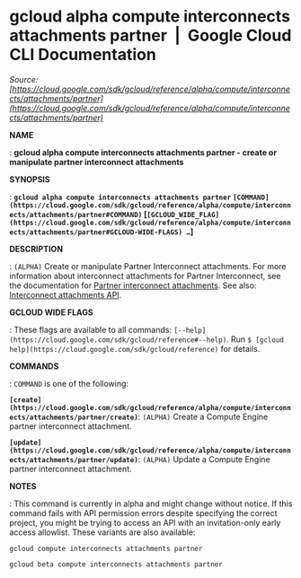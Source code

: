 # gcloud alpha compute interconnects attachments partner  |  Google Cloud CLI Documentation

*Source: [https://cloud.google.com/sdk/gcloud/reference/alpha/compute/interconnects/attachments/partner](https://cloud.google.com/sdk/gcloud/reference/alpha/compute/interconnects/attachments/partner)*

**NAME**

: **gcloud alpha compute interconnects attachments partner - create or manipulate partner interconnect attachments**

**SYNOPSIS**

: **`gcloud alpha compute interconnects attachments partner` `[COMMAND](https://cloud.google.com/sdk/gcloud/reference/alpha/compute/interconnects/attachments/partner#COMMAND)` [`[GCLOUD_WIDE_FLAG](https://cloud.google.com/sdk/gcloud/reference/alpha/compute/interconnects/attachments/partner#GCLOUD-WIDE-FLAGS) …`]**

**DESCRIPTION**

: `(ALPHA)` Create or manipulate Partner Interconnect attachments.
For more information about interconnect attachments for Partner Interconnect,
see the documentation for [Partner
interconnect attachments](https://cloud.google.com/network-connectivity/docs/interconnect/how-to/dedicated/creating-vlan-attachments).
See also: [Interconnect
attachments API](https://cloud.google.com/compute/docs/reference/rest/v1/interconnectAttachments).

**GCLOUD WIDE FLAGS**

: These flags are available to all commands: `[--help](https://cloud.google.com/sdk/gcloud/reference#--help)`.
Run `$ [gcloud help](https://cloud.google.com/sdk/gcloud/reference)` for details.

**COMMANDS**

: ``COMMAND`` is one of the following:

**`[create](https://cloud.google.com/sdk/gcloud/reference/alpha/compute/interconnects/attachments/partner/create)`**:
`(ALPHA)` Create a Compute Engine partner interconnect attachment.

**`[update](https://cloud.google.com/sdk/gcloud/reference/alpha/compute/interconnects/attachments/partner/update)`**:
`(ALPHA)` Update a Compute Engine partner interconnect attachment.

**NOTES**

: This command is currently in alpha and might change without notice. If this
command fails with API permission errors despite specifying the correct project,
you might be trying to access an API with an invitation-only early access
allowlist. These variants are also available:

```
gcloud compute interconnects attachments partner
```

```
gcloud beta compute interconnects attachments partner
```